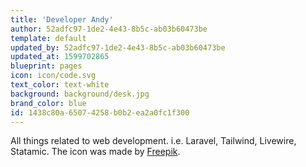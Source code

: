 ```yaml
---
title: 'Developer Andy'
author: 52adfc97-1de2-4e43-8b5c-ab03b60473be
template: default
updated_by: 52adfc97-1de2-4e43-8b5c-ab03b60473be
updated_at: 1599702865
blueprint: pages
icon: icon/code.svg
text_color: text-white
background: background/desk.jpg
brand_color: blue
id: 1438c80a-6507-4258-b0b2-ea2a0fc1f300
---
```

All things related to web development. i.e. Laravel, Tailwind, Livewire, Statamic. The icon was made by <a href="https://www.flaticon.com/authors/freepik" target="_blank">Freepik</a>.
